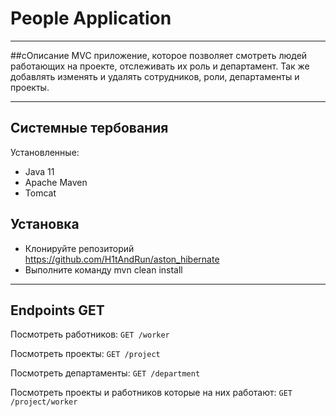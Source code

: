 # People Application
***
##cОписание
MVC приложение, которое позволяет смотреть людей работающих на проекте, отслеживать их роль и департамент. Так же добавлять изменять и удалять сотрудников, роли, департаменты и проекты.
***
## Системные тербования
Установленные:
* Java 11
* Apache Maven
* Tomcat
## Установка
* Клонируйте репозиторий <https://github.com/H1tAndRun/aston_hibernate>
* Выполните команду mvn clean install
***
## Endpoints GET
Посмотреть работников:
```GET /worker```

Посмотреть проекты:
```GET /project```

Посмотреть департаменты:
```GET /department```

Посмотреть проекты и работников которые на них работают:
```GET /project/worker```
